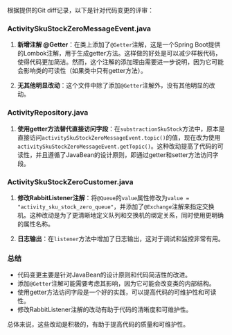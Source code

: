 根据提供的Git diff记录，以下是针对代码变更的评审：

### ActivitySkuStockZeroMessageEvent.java
1. **新增注解 @Getter**：在类上添加了`@Getter`注解，这是一个Spring Boot提供的Lombok注解，用于生成getter方法。这样做的好处是可以减少样板代码，使得代码更加简洁。然而，这个注解的添加理由需要进一步说明，因为它可能会影响类的可读性（如果类中只有getter方法）。

2. **无其他明显改动**：这个文件中除了添加`@Getter`注解外，没有其他明显的改动。

### ActivityRepository.java
1. **使用getter方法替代直接访问字段**：在`substractionSkuStock`方法中，原本是直接访问`activitySkuStockZeroMessageEvent.topic()`的值，现在改为使用`activitySkuStockZeroMessageEvent.getTopic()`。这种改动提高了代码的可读性，并且遵循了JavaBean的设计原则，即通过getter和setter方法访问字段。

### ActivitySkuStockZeroCustomer.java
1. **修改RabbitListener注解**：将`@Queue`的`value`属性修改为`value = "activity_sku_stock_zero_queue"`，并添加了`@Exchange`注解来指定交换机。这种改动是为了更清晰地定义队列和交换机的绑定关系，同时使用更明确的属性名称。

2. **日志输出**：在`listener`方法中增加了日志输出，这对于调试和监控非常有用。

### 总结
- 代码变更主要是针对JavaBean的设计原则和代码简洁性的改进。
- 添加`@Getter`注解可能需要考虑其影响，因为它可能会改变类的内部结构。
- 使用getter方法访问字段是一个好的实践，可以提高代码的可维护性和可读性。
- 修改RabbitListener注解的改动有助于代码的清晰度和可维护性。

总体来说，这些改动是积极的，有助于提高代码的质量和可维护性。